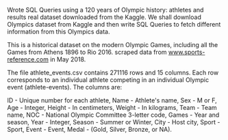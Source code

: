 Wrote SQL Queries using a 120 years of Olympic history: athletes and results real dataset downloaded from the Kaggle. We shall download Olympics dataset from Kaggle and then write SQL Queries to fetch different information from this Olympics data.

This is a historical dataset on the modern Olympic Games, including all the Games from Athens 1896 to Rio 2016. scraped data from www.sports-reference.com in May 2018.

The file athlete_events.csv contains 271116 rows and 15 columns. Each row corresponds to an individual athlete competing in an individual Olympic event (athlete-events). The columns are:

ID - Unique number for each athlete,
Name - Athlete's name,
Sex - M or F,
Age - Integer,
Height - In centimeters,
Weight - In kilograms,
Team - Team name,
NOC - National Olympic Committee 3-letter code,
Games - Year and season,
Year - Integer,
Season - Summer or Winter,
City - Host city,
Sport - Sport,
Event - Event,
Medal - (Gold, Silver, Bronze, or NA).
